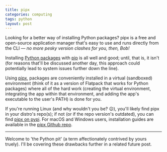 ```yaml
---
title: pipx
categories: computing
tags: python
layout: post
---
```


Looking for a better way of installing Python packages? pipx is a free and open-source application manager that's easy to use and runs directly from the CLI — _no more pesky version clashes for you, then, Bob!_

Installing [Python packages](https://packaging.python.org/en/latest/) with [pip](https://pip.pypa.io/en/stable/) is all well and good; until, that is, it isn't (for reasons that'll be discussed another day, this approach could potentially lead to system issues further down the line). 

Using [pipx](https://pypa.github.io/pipx/), packages are conveniently installed in a virtual (sandboxed) environment (think of it as a version of Flatpack that works for Python packages) where all of the hard work (creating the virtual environment, integrating the app within that environment, and adding the app's executable to the user's PATH) is done for you.

If you're running Linux (and why wouldn't you be? 😉), you'll likely find pipx in your distro's repo(s); if not (or if the repo version's outdated), you can find [pipx on pypi](https://pypi.org/project/pipx/). For macOS and Windows users, installation guides are available in the [pipx Github repo](https://github.com/pypa/pipx).

---

Welcome to 'the Python pit' (a term affectionately contrived by yours truely). I'll be covering these drawbacks further in a related future post.



